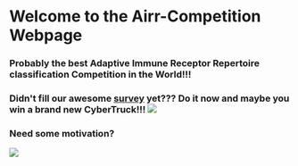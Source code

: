 # Welcome to the Airr-Competition Webpage

### Probably the best **A**daptive **I**mmune **R**eceptor **R**epertoire classification Competition in the World!!!

### Didn't fill our awesome [survey](https://docs.google.com/forms/d/e/1FAIpQLScSLKNTJnZ-pEiuh3VbZCFRkJViEIrjx-fHJ_sxTG-dvdjIRg/viewform?usp=pp_url) yet??? Do it now and maybe you win a brand new CyberTruck!!! ![](https://motorillustrated.com/wp-content/uploads/2019/11/Tesla-Cybertruck-2.jpg)

### Need some motivation? 
![](https://i.redd.it/vft29f9quy871.jpg)

